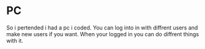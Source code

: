 # PC
So i pertended i had a pc i coded. You can log into in with diffrent users and make new users if you want. When your logged in you can do diffrent things with it.
